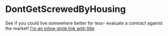 # DontGetScrewedByHousing
See if you could live somewhere better for less- evaluate a contract against the market!
[I'm an inline-style link with title](https://www.google.com "Google's Homepage")

